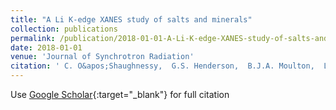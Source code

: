 ```yaml
---
title: "A Li K-edge XANES study of salts and minerals"
collection: publications
permalink: /publication/2018-01-01-A-Li-K-edge-XANES-study-of-salts-and-minerals
date: 2018-01-01
venue: 'Journal of Synchrotron Radiation'
citation: ' C. O&apos;Shaughnessy,  G.S. Henderson,  B.J.A. Moulton,  L. Zuin,  D.R. Neuville, &quot;A Li K-edge XANES study of salts and minerals.&quot; Journal of Synchrotron Radiation, 2018.'
---
```

Use [Google Scholar](https://scholar.google.com/scholar?q=A+Li+K+edge+XANES+study+of+salts+and+minerals){:target="_blank"} for full citation